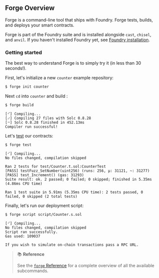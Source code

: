 ## Forge Overview

Forge is a command-line tool that ships with Foundry. Forge tests, builds, and deploys your smart contracts.

Forge is part of the Foundry suite and is installed alongside `cast`, `chisel`, and `anvil`. If you haven't installed Foundry
yet, see [Foundry installation](/introduction/installation).

### Getting started

The best way to understand Forge is to simply try it (in less than 30 seconds!).

First, let's initialize a new `counter` example repository:

```sh [forge init]
$ forge init counter
```

Next `cd` into `counter` and build :

```sh [forge build]
$ forge build
```

```console
[⠊] Compiling...
[⠔] Compiling 27 files with Solc 0.8.28
[⠒] Solc 0.8.28 finished in 452.13ms
Compiler run successful!
```

Let's [test](https://book.getfoundry.sh/forge/tests#tests) our contracts:

```sh [forge test]
$ forge test
```

```console
[⠊] Compiling...
No files changed, compilation skipped

Ran 2 tests for test/Counter.t.sol:CounterTest
[PASS] testFuzz_SetNumber(uint256) (runs: 256, μ: 31121, ~: 31277)
[PASS] test_Increment() (gas: 31293)
Suite result: ok. 2 passed; 0 failed; 0 skipped; finished in 5.35ms (4.86ms CPU time)

Ran 1 test suite in 5.91ms (5.35ms CPU time): 2 tests passed, 0 failed, 0 skipped (2 total tests)
```

Finally, let's run our deployment script:

```sh [forge script]
$ forge script script/Counter.s.sol
```

```
[⠊] Compiling...
No files changed, compilation skipped
Script ran successfully.
Gas used: 109037

If you wish to simulate on-chain transactions pass a RPC URL.
```

> 📚 **Reference**
>
> See the [`forge` Reference](#TODO) for a complete overview of all the available subcommands.
